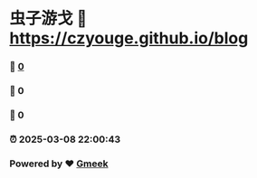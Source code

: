 # 虫子游戈 :link: https://czyouge.github.io/blog 
### :page_facing_up: [0](https://czyouge.github.io/blog/tag.html) 
### :speech_balloon: 0 
### :hibiscus: 0 
### :alarm_clock: 2025-03-08 22:00:43 
### Powered by :heart: [Gmeek](https://github.com/Meekdai/Gmeek)
